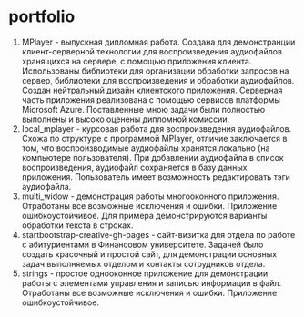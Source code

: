 # portfolio
1) MPlayer - выпускная дипломная работа. Создана для демонстранции клиент-серверной технологии для воспроизведения аудиофайлов хранящихся на сервере, с помощью приложения клиента.
Использованы библиотеки для организации обработки запросов на сервер, библиотеки для воспроизведения и обработки аудиофайлов. Создан нейтральный дизайн клиентского приложения.
Серверная часть приложения реализована с помощью сервисов платформы Microsoft Azure. Поставленные мною задачи были полностью выполнены и высоко оценены дипломной комиссии. 
2) local_mplayer - курсовая работа для воспроизведения аудиофайлов. Схожа по структуре с программой MPlayer, отличие заключается в том, что воспроизводимые аудиофайлы хранятся
локально (на компьютере пользователя). При добавлении аудиофайла в список воспроизведения, аудиофайл сохраняется в базу данных приложения. Пользователь имеет возможность 
редактировать тэги аудиофайла.
3) multi_widow - демонстрация работы многооконного приложения. Отработаны все возможные исключения и ошибки. Приложение ошибкоустойчивое. Для примера демонстрируются варианты
обработки текста в строках.
4) startbootstrap-creative-gh-pages - сайт-визитка для отдела по работе с абитуриентами в Финансовом университете. Задачей было создать красочный и простой сайт, для демонстрации
основных задач выполняемых отделом и контакты сотрудников отдела.
5) strings - простое однооконное приложение для демонстрации работы с элементами управления и записью информации в файл. Отработаны все возможные исключения и ошибки. 
Приложение ошибкоустойчивое.

